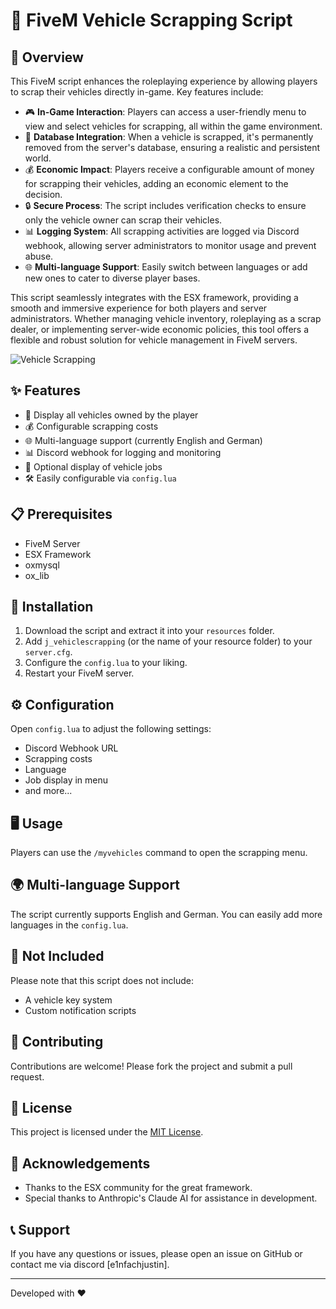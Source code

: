 # 🚗 FiveM Vehicle Scrapping Script

## 📜 Overview

This FiveM script enhances the roleplaying experience by allowing players to scrap their vehicles directly in-game. Key features include:

- 🎮 **In-Game Interaction**: Players can access a user-friendly menu to view and select vehicles for scrapping, all within the game environment.
- 💾 **Database Integration**: When a vehicle is scrapped, it's permanently removed from the server's database, ensuring a realistic and persistent world.
- 💰 **Economic Impact**: Players receive a configurable amount of money for scrapping their vehicles, adding an economic element to the decision.
- 🔒 **Secure Process**: The script includes verification checks to ensure only the vehicle owner can scrap their vehicles.
- 📊 **Logging System**: All scrapping activities are logged via Discord webhook, allowing server administrators to monitor usage and prevent abuse.
- 🌐 **Multi-language Support**: Easily switch between languages or add new ones to cater to diverse player bases.

This script seamlessly integrates with the ESX framework, providing a smooth and immersive experience for both players and server administrators. Whether managing vehicle inventory, roleplaying as a scrap dealer, or implementing server-wide economic policies, this tool offers a flexible and robust solution for vehicle management in FiveM servers.


![Vehicle Scrapping]([https://i.imgur.com/vehiclescrapping.png](https://i.imgur.com/q7ys4Xi.png))


## ✨ Features

- 🚙 Display all vehicles owned by the player
- 💰 Configurable scrapping costs
- 🌐 Multi-language support (currently English and German)
- 📊 Discord webhook for logging and monitoring
- 👥 Optional display of vehicle jobs
- 🛠 Easily configurable via `config.lua`

## 📋 Prerequisites

- FiveM Server
- ESX Framework
- oxmysql
- ox_lib

## 🚀 Installation

1. Download the script and extract it into your `resources` folder.
2. Add `j_vehiclescrapping` (or the name of your resource folder) to your `server.cfg`.
3. Configure the `config.lua` to your liking.
4. Restart your FiveM server.

## ⚙️ Configuration

Open `config.lua` to adjust the following settings:

- Discord Webhook URL
- Scrapping costs
- Language
- Job display in menu
- and more...

## 🖥️ Usage

Players can use the `/myvehicles` command to open the scrapping menu.

## 🌍 Multi-language Support

The script currently supports English and German. You can easily add more languages in the `config.lua`.

## 🚫 Not Included

Please note that this script does not include:

- A vehicle key system
- Custom notification scripts

## 🤝 Contributing

Contributions are welcome! Please fork the project and submit a pull request.

## 📜 License

This project is licensed under the [MIT License](LICENSE).

## 🙏 Acknowledgements

- Thanks to the ESX community for the great framework.
- Special thanks to Anthropic's Claude AI for assistance in development.

## 📞 Support

If you have any questions or issues, please open an issue on GitHub or contact me via discord [e1nfachjustin].

---

Developed with ❤️
